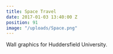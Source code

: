 ```yaml
---
title: Space Travel
date: 2017-01-03 13:40:00 Z
position: 91
image: "/uploads/Space.png"
---
```


Wall graphics for Huddersfield University.